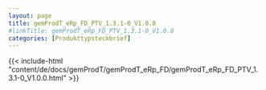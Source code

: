 ```yaml
---
layout: page
title: gemProdT_eRp_FD_PTV_1.3.1-0_V1.0.0
#linkTitle: gemProdT_eRp_FD_PTV_1.3.1-0_V1.0.0
categories: [Produkttypsteckbrief]
---
```

{{< include-html "content/de/docs/gemProdT/gemProdT_eRp_FD/gemProdT_eRp_FD_PTV_1.3.1-0_V1.0.0.html" >}}